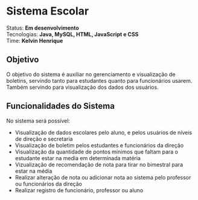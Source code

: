 # Sistema Escolar

Status: **Em desenvolvimento**  
Tecnologias: **Java, MySQL, HTML, JavaScript e CSS**  
Time: **Kelvin Henrique**

## Objetivo

O objetivo do sistema é auxiliar no gerenciamento e visualização de boletins,
servindo tanto para estudantes quanto para funcionários usarem. Também servindo
para visualização dos dados dos usuários.

## Funcionalidades do Sistema

No sistema será possível:
- Visualização de dados escolares pelo aluno, e pelos usuários de níveis de direção
e secretaria
- Visualização de boletim pelos estudantes e funcionários da direção
- Visualização da quantidade de pontos mínimos que faltam para o estudante estar na
media em determinada matéria
- Vizualização de recomendação de nota para tirar no bimestral para estar na média
- Realizar alteração de nota ou adicionar nota ao sistema pelo professor ou funcionários
da direção
- Realizar registro de funcionário, professor ou aluno
